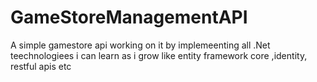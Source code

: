 # GameStoreManagementAPI
A simple gamestore api working on it by implemeenting all .Net teechnologiees i can learn as i grow like entity framework core ,identity, restful apis etc
